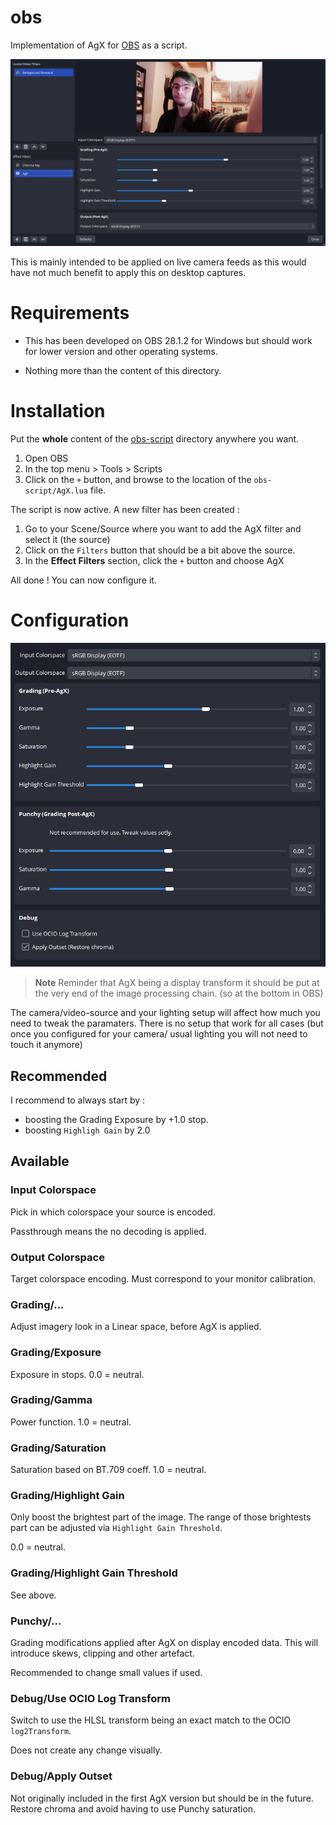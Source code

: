 # obs

Implementation of AgX for [OBS](https://obsproject.com/) as a script.

![screenshot of OBS interface while in the Filters section](doc/img/obs-filters-demo.png)

This is mainly intended to be applied on live camera feeds as this would have not much benefit
to apply this on desktop captures.

# Requirements

- This has been developed on OBS 28.1.2 for Windows but should work for lower version
and other operating systems.

- Nothing more than the content of this directory.

# Installation

Put the **whole** content of the [obs-script](obs-script) directory anywhere you want.

1. Open OBS
2. In the top menu > Tools > Scripts
3. Click on the `+` button, and browse to the location of the `obs-script/AgX.lua` file.

The script is now active. A new filter has been created :

1. Go to your Scene/Source where you want to add the AgX filter and select it (the source)
2. Click on the `Filters` button that should be a bit above the source.
3. In the **Effect Filters** section, click the `+` button and choose AgX

All done ! You can now configure it.

# Configuration

![screenshot of OBS interface while in the Filters section](doc/img/obs-filter-options.png)

> **Note** Reminder that AgX being a display transform it should be put at the
> very end of the image processing chain. (so at the bottom in OBS)

The camera/video-source and your lighting setup will affect how much you need
to tweak the paramaters. There is no setup that work for all cases (but once
you configured for your camera/ usual lighting you will not need to touch it anymore)

## Recommended

I recommend to always start by :

- boosting the Grading Exposure by +1.0 stop.
- boosting `Highligh Gain` by 2.0

## Available

### Input Colorspace

Pick in which colorspace your source is encoded. 

Passthrough means the no decoding is applied.

### Output Colorspace

Target colorspace encoding. Must correspond to your monitor calibration.


### Grading/...

Adjust imagery look in a Linear space, before AgX is applied.

### Grading/Exposure

Exposure in stops. 0.0 = neutral.

### Grading/Gamma

Power function. 1.0 = neutral.

### Grading/Saturation

Saturation based on BT.709 coeff. 1.0 = neutral.

### Grading/Highlight Gain

Only boost the brightest part of the image. The range of those brightests part can be adjusted
via `Highlight Gain Threshold`.

0.0 = neutral.

### Grading/Highlight Gain Threshold

See above.

### Punchy/...

Grading modifications applied after AgX on display encoded data. This will
introduce skews, clipping and other artefact.

Recommended to change small values if used.

### Debug/Use OCIO Log Transform

Switch to use the HLSL transform being an exact match to the OCIO `log2Transform`.

Does not create any change visually.

### Debug/Apply Outset

Not originally included in the first AgX version but should be in the future.
Restore chroma and avoid having to use Punchy saturation.




